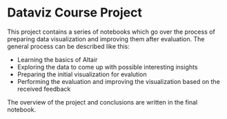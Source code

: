 # Dataviz Course Project

<!-- WARNING: THIS FILE WAS AUTOGENERATED! DO NOT EDIT! -->

This project contains a series of notebooks which go over the process of
preparing data visualization and improving them after evaluation. The
general process can be described like this:

- Learning the basics of Altair
- Exploring the data to come up with possible interesting insights
- Preparing the initial visualization for evalution
- Performing the evaluation and improving the visualization based on the
  received feedback

The overview of the project and conclusions are written in the final
notebook.
